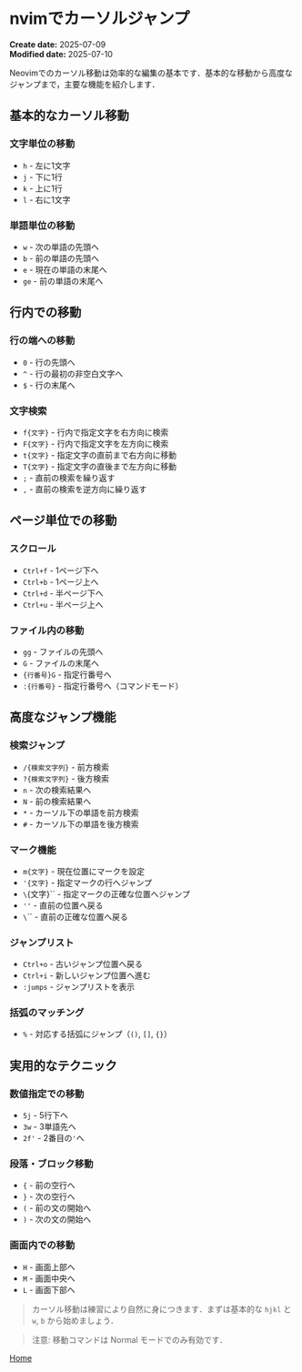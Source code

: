 # nvimでカーソルジャンプ

**Create date:** 2025-07-09  
**Modified date:** 2025-07-10

Neovimでのカーソル移動は効率的な編集の基本です．基本的な移動から高度なジャンプまで，主要な機能を紹介します．

## 基本的なカーソル移動
### 文字単位の移動
- `h` - 左に1文字
- `j` - 下に1行
- `k` - 上に1行
- `l` - 右に1文字

### 単語単位の移動
- `w` - 次の単語の先頭へ
- `b` - 前の単語の先頭へ
- `e` - 現在の単語の末尾へ
- `ge` - 前の単語の末尾へ

## 行内での移動

### 行の端への移動
- `0` - 行の先頭へ
- `^` - 行の最初の非空白文字へ
- `$` - 行の末尾へ

### 文字検索
- `f{文字}` - 行内で指定文字を右方向に検索
- `F{文字}` - 行内で指定文字を左方向に検索
- `t{文字}` - 指定文字の直前まで右方向に移動
- `T{文字}` - 指定文字の直後まで左方向に移動
- `;` - 直前の検索を繰り返す
- `,` - 直前の検索を逆方向に繰り返す

## ページ単位での移動

### スクロール
- `Ctrl+f` - 1ページ下へ
- `Ctrl+b` - 1ページ上へ
- `Ctrl+d` - 半ページ下へ
- `Ctrl+u` - 半ページ上へ

### ファイル内の移動
- `gg` - ファイルの先頭へ
- `G` - ファイルの末尾へ
- `{行番号}G` - 指定行番号へ
- `:{行番号}` - 指定行番号へ（コマンドモード）

## 高度なジャンプ機能

### 検索ジャンプ
- `/{検索文字列}` - 前方検索
- `?{検索文字列}` - 後方検索
- `n` - 次の検索結果へ
- `N` - 前の検索結果へ
- `*` - カーソル下の単語を前方検索
- `#` - カーソル下の単語を後方検索

### マーク機能
- `m{文字}` - 現在位置にマークを設定
- `'{文字}` - 指定マークの行へジャンプ
- `\`{文字}\`` - 指定マークの正確な位置へジャンプ
- `''` - 直前の位置へ戻る
- `\`\`` - 直前の正確な位置へ戻る

### ジャンプリスト
- `Ctrl+o` - 古いジャンプ位置へ戻る
- `Ctrl+i` - 新しいジャンプ位置へ進む
- `:jumps` - ジャンプリストを表示

### 括弧のマッチング
- `%` - 対応する括弧にジャンプ（`()`, `[]`, `{}`）

## 実用的なテクニック

### 数値指定での移動
- `5j` - 5行下へ
- `3w` - 3単語先へ
- `2f'` - 2番目の`'`へ

### 段落・ブロック移動
- `{` - 前の空行へ
- `}` - 次の空行へ
- `(` - 前の文の開始へ
- `)` - 次の文の開始へ

### 画面内での移動
- `H` - 画面上部へ
- `M` - 画面中央へ
- `L` - 画面下部へ


> <i class="fa fa-lightbulb-o"></i> 
> カーソル移動は練習により自然に身につきます．まずは基本的な `hjkl` と `w`, `b` から始めましょう．

> <i class="fa fa-exclamation-circle"></i>
> 注意: 移動コマンドは Normal モードでのみ有効です．

[<i class="fa fa-arrow-left"></i> Home](./)
